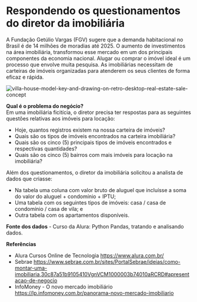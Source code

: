 # Respondendo os questionamentos do diretor da imobiliária  
A Fundação Getúlio Vargas (FGV) sugere que a demanda habitacional no Brasil é de 14 milhões de moradias até 2025.  O aumento de investimentos na área imobiliária, transformou esse mercado em um dos principais componentes da economia nacional. Alugar ou comprar o imóvel ideal é um processo que envolve muita pesquisa. As imobiliárias necessitam de carteiras de imóveis organizadas para atenderem os seus clientes de forma eficaz e rápida.  

![villa-house-model-key-and-drawing-on-retro-desktop-real-estate-sale-concept](https://user-images.githubusercontent.com/69815426/145869928-d029b73b-e906-4725-81ac-551d1601187e.jpg)  

**Qual é o problema do negócio?**  
Em uma imobiliária ficitícia, o diretor precisa ter respostas para as seguintes questões relativas aos imóveis para locação:  
- Hoje, quantos registros existem na nossa carteira de imóveis?  
- Quais são os tipos de imóveis encontrados na carteira imobiliária?
- Quais são os cinco (5) principais tipos de imóveis encontrados e respectivas quantidades?  
- Quais são os cinco (5) bairros com mais imóveis para locação na imobiliária?  

Além dos questionamentos, o diretor da imobiliária solicitou a analista de dados que criasse:  
- Na tabela uma coluna com valor bruto de aluguel que incluísse a soma do valor do aluguel + condomínio + IPTU;
- Uma tabela com os seguintes tipos de imóveis: casa / casa de condomínio / casa de vila; e 
- Outra tabela com os apartamentos disponíveis.  

**Fonte dos dados** -  Curso da Alura: Python Pandas, tratando e analisando dados. 

**Referências**    
- Alura Cursos Online de Tecnologia https://www.alura.com.br/  
- Sebrae https://www.sebrae.com.br/sites/PortalSebrae/ideias/como-montar-uma-imobiliaria,30c87a51b9105410VgnVCM1000003b74010aRCRD#apresentacao-de-negocio 
- InfoMoney - O novo mercado imobiliário  https://lp.infomoney.com.br/panorama-novo-mercado-imobiliario  
